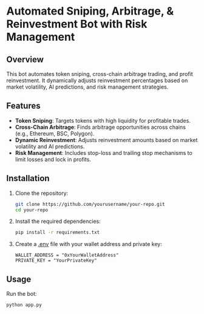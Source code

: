 # Automated Sniping, Arbitrage, & Reinvestment Bot with Risk Management

## Overview

This bot automates token sniping, cross-chain arbitrage trading, and profit reinvestment. It dynamically adjusts reinvestment percentages based on market volatility, AI predictions, and risk management strategies.

## Features

- **Token Sniping**: Targets tokens with high liquidity for profitable trades.
- **Cross-Chain Arbitrage**: Finds arbitrage opportunities across chains (e.g., Ethereum, BSC, Polygon).
- **Dynamic Reinvestment**: Adjusts reinvestment amounts based on market volatility and AI predictions.
- **Risk Management**: Includes stop-loss and trailing stop mechanisms to limit losses and lock in profits.

## Installation

1. Clone the repository:
    ```sh
    git clone https://github.com/yourusername/your-repo.git
    cd your-repo
    ```

2. Install the required dependencies:
    ```sh
    pip install -r requirements.txt
    ```

3. Create a [.env](http://_vscodecontentref_/1) file with your wallet address and private key:
    ```env
    WALLET_ADDRESS = "0xYourWalletAddress"
    PRIVATE_KEY = "YourPrivateKey"
    ```

## Usage

Run the bot:
```sh
python app.py